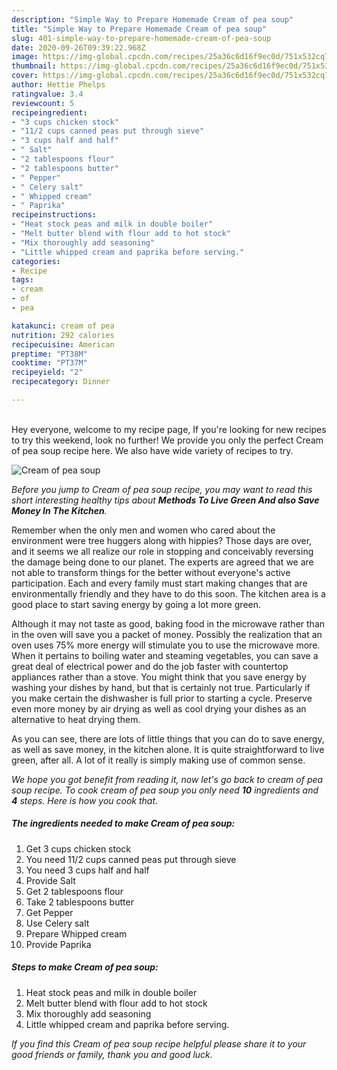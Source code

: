 ```yaml
---
description: "Simple Way to Prepare Homemade Cream of pea soup"
title: "Simple Way to Prepare Homemade Cream of pea soup"
slug: 401-simple-way-to-prepare-homemade-cream-of-pea-soup
date: 2020-09-26T09:39:22.968Z
image: https://img-global.cpcdn.com/recipes/25a36c6d16f9ec0d/751x532cq70/cream-of-pea-soup-recipe-main-photo.jpg
thumbnail: https://img-global.cpcdn.com/recipes/25a36c6d16f9ec0d/751x532cq70/cream-of-pea-soup-recipe-main-photo.jpg
cover: https://img-global.cpcdn.com/recipes/25a36c6d16f9ec0d/751x532cq70/cream-of-pea-soup-recipe-main-photo.jpg
author: Hettie Phelps
ratingvalue: 3.4
reviewcount: 5
recipeingredient:
- "3 cups chicken stock"
- "11/2 cups canned peas put through sieve"
- "3 cups half and half"
- " Salt"
- "2 tablespoons flour"
- "2 tablespoons butter"
- " Pepper"
- " Celery salt"
- " Whipped cream"
- " Paprika"
recipeinstructions:
- "Heat stock peas and milk in double boiler"
- "Melt butter blend with flour add to hot stock"
- "Mix thoroughly add seasoning"
- "Little whipped cream and paprika before serving."
categories:
- Recipe
tags:
- cream
- of
- pea

katakunci: cream of pea 
nutrition: 292 calories
recipecuisine: American
preptime: "PT38M"
cooktime: "PT37M"
recipeyield: "2"
recipecategory: Dinner

---
```

<br>
Hey everyone, welcome to my recipe page, If you're looking for new recipes to try this weekend, look no further! We provide you only the perfect Cream of pea soup recipe here. We also have wide variety of recipes to try.
<br>


![Cream of pea soup](https://img-global.cpcdn.com/recipes/25a36c6d16f9ec0d/751x532cq70/cream-of-pea-soup-recipe-main-photo.jpg)

<i>Before you jump to Cream of pea soup recipe, you may want to read this short interesting healthy tips about 
<strong>Methods To Live Green And also Save Money In The Kitchen</strong>.</i>
</br>

Remember when the only men and women who cared about the environment were tree huggers along with hippies? Those days are over, and it seems we all realize our role in stopping and conceivably reversing the damage being done to our planet. The experts are agreed that we are not able to transform things for the better without everyone's active participation. Each and every family must start making changes that are environmentally friendly and they have to do this soon. The kitchen area is a good place to start saving energy by going a lot more green.

Although it may not taste as good, baking food in the microwave rather than in the oven will save you a packet of money. Possibly the realization that an oven uses 75% more energy will stimulate you to use the microwave more. When it pertains to boiling water and steaming vegetables, you can save a great deal of electrical power and do the job faster with countertop appliances rather than a stove. You might think that you save energy by washing your dishes by hand, but that is certainly not true. Particularly if you make certain the dishwasher is full prior to starting a cycle. Preserve even more money by air drying as well as cool drying your dishes as an alternative to heat drying them.

As you can see, there are lots of little things that you can do to save energy, as well as save money, in the kitchen alone. It is quite straightforward to live green, after all. A lot of it really is simply making use of common sense.


<i>We hope you got benefit from reading it, now let's go back to cream of pea soup recipe. To cook cream of pea soup you only need <strong>10</strong> ingredients and <strong>4</strong> steps. Here is how you cook that.
</i>

##### The ingredients needed to make Cream of pea soup:

1. Get 3 cups chicken stock
1. You need 11/2 cups canned peas put through sieve
1. You need 3 cups half and half
1. Provide  Salt
1. Get 2 tablespoons flour
1. Take 2 tablespoons butter
1. Get  Pepper
1. Use  Celery salt
1. Prepare  Whipped cream
1. Provide  Paprika


##### Steps to make Cream of pea soup:

1. Heat stock peas and milk in double boiler
1. Melt butter blend with flour add to hot stock
1. Mix thoroughly add seasoning
1. Little whipped cream and paprika before serving.


<i>If you find this Cream of pea soup recipe helpful please share it to your good friends or family, thank you and good luck.</i>
